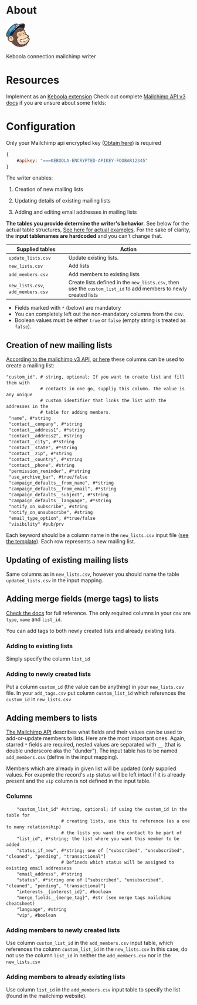 # About
![Mailchimp logo](media/mc_logo_64.png)

Keboola connection mailchimp writer

# Resources
Implement as
an [Keboola extension](https://developers.keboola.com/extend/docker/) Check out
complete
[Mailchimp API v3 docs](http://developer.mailchimp.com/documentation/mailchimp/guides/get-started-with-mailchimp-api-3/)
if you are unsure about some fields:

# Configuration
Only your Mailchimp api encrypted key ([Obtain here](https://admin.mailchimp.com/account/api/)) is required 
```javascript
{
    #apikey: "===KEBOOLA-ENCRYPTED-APIKEY-FOOBAR12345"
}

```

The writer enables:
1. Creation of new mailing lists

2. Updating details of existing mailing lists

3. Adding and editing email addresses in mailing lists

**The tables you provide determine the writer's behavior**. See below for the
actual table structures, [See here for actual examples](templates). 
For the sake of clarity, the **input tablenames are hardcoded** and you can't change that.

| Supplied tables                    | Action                                                                                                           |
| ----------------                   | --------                                                                                                         |
| `update_lists.csv`                 | Update existing lists.                                                                                           |
| `new_lists.csv`                    | Add lists                                                                                                        |
| `add_members.csv`                  | Add members to existing lists                                                                                    |
| `new_lists.csv`, `add_members.csv` | Create lists defined in the `new_lists.csv`, then use the `custom_list_id` to add members to newly created lists |


- Fields marked with `*` (below) are mandatory
- You can completely left out the non-mandatory columns from the csv.
- Boolean values must be either `true` or `false` (empty string is treated as `false`).

## Creation of new mailing lists
[According to the mailchimp v3 API](http://developer.mailchimp.com/documentation/mailchimp/reference/lists/#create-post_lists),
[or here](https://us1.api.mailchimp.com/schema/3.0/Definitions/Lists/POST.json)
these columns can be used to create a mailing list:

```
"custom_id", # string, optional; If you want to create list and fill them with
             # contacts in one go, suppliy this column. The value is any unique
             # custom identifier that links the list with the addresses in the 
             # table for adding members.
 "name", #*string
 "contact__company", #*string
 "contact__address1", #*string
 "contact__address2", #string
 "contact__city", #*string
 "contact__state", #*string
 "contact__zip", #*string
 "contact__country", #*string
 "contact__phone", #string
 "permission_reminder", #*string
 "use_archive_bar", #true/false
 "campaign_defaults__from_name", #*string
 "campaign_defaults__from_email", #*string
 "campaign_defaults__subject", #*string
 "campaign_defaults__language", #*string
 "notify_on_subscribe", #string
 "notify_on_unsubscribe", #string
 "email_type_option", #*true/false
 "visibility" #pub/prv
```

Each keyword should be a column name in the `new_lists.csv` input file
([see the template](./templates/new_lists.csv)). Each row represents a new
mailing list.

## Updating of existing mailing lists
Same columns as in `new_lists.csv`, however you should name the table `updated_lists.csv` in the input mapping.

## Adding merge fields (merge tags) to lists 
[Check the docs](http://developer.mailchimp.com/documentation/mailchimp/reference/lists/merge-fields/#%20) for
full reference. The only required columns in your csv are `type`, `name` and
`list_id`.

You can add tags to both newly created lists and already existing lists.
### Adding to existing lists
Simply specify the column `list_id`
### Adding to newly created lists
Put a column `custom_id` (the value can be anything) in your `new_lists.csv`
file. In your `add_tags.csv` put column `custom_list_id` which references the
`custom_id` in `new_lists.csv`

## Adding members to lists

[The Mailchimp API](http://developer.mailchimp.com/documentation/mailchimp/reference/lists/members/#edit-put_lists_list_id_members_subscriber_hash) describes
what fields and their values can be used to add-or-update members to lists. Here
are the most important ones. Again, starred `*` fields are required, nested
values are separated with `__` (that is double underscore aka the "dunder"). The
input table has to be named `add_members.csv` (define in the input mapping).

Members which are already in given list will be updated (only supplied values.
For exapmle the record's `vip` status will be left intact if it is already
present and the `vip` column is not defined in the input table.

### Columns
```
    "custom_list_id" #string, optional; if using the custom_id in the table for
                     # creating lists, use this to reference (as a one to many relationship)
                     # the lists you want the contact to be part of
    "list_id", #*string; the list where you want this member to be added
    "status_if_new", #*string; one of ["subscribed", "unsubscribed", "cleaned", "pending", "transactional"]
                     # Defineds which status will be assigned to existing email addressess
    "email_address", #*string
    "status", #*string one of ["subscribed", "unsubscribed", "cleaned", "pending", "transactional"]
    "interests__{interest_id}", #boolean
    "merge_fields__{merge_tag}", #str (see merge tags mailchimp cheatsheet)
    "language", #string
    "vip", #boolean
```

### Adding members to newly created lists
Use column `custom_list_id` in the `add_members.csv` input table, which references the column
`custom_list_id` in the `new_lists.csv` In this case, do not use the column `list_id`
in neither the `add_members.csv` nor in the `new_lists.csv`

### Adding members to already existing lists
Use column `list_id` in the `add_members.csv` input table to specify the list (found in the mailchimp website).

